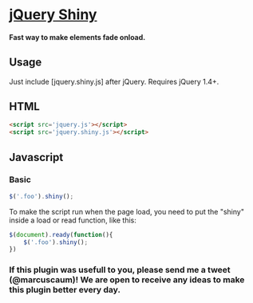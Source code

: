 # [jQuery Shiny]()
#### Fast way to make elements fade onload.

Usage
-----

Just include [jquery.shiny.js] after jQuery. Requires jQuery 1.4+.

## HTML

``` html
<script src='jquery.js'></script>
<script src='jquery.shiny.js'></script>
```

## Javascript


### Basic

``` javascript
$('.foo').shiny();
```

To make the script run when the page load, you need to put the "shiny" inside a load or read function, like this:

``` javascript
$(document).ready(function(){
	$('.foo').shiny();
})
```
### If this plugin was usefull to you, please send me a tweet (@marcuscaum)! We are open to receive any ideas to make this plugin better every day. 